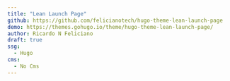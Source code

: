 ```yaml
---
title: "Lean Launch Page"
github: https://github.com/felicianotech/hugo-theme-lean-launch-page
demo: https://themes.gohugo.io/theme/hugo-theme-lean-launch-page/
author: Ricardo N Feliciano
draft: true
ssg:
  - Hugo
cms:
  - No Cms
---
```

